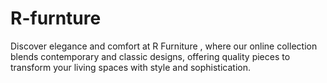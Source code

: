 # R-furnture
 Discover elegance and comfort at R Furniture , where our online collection blends contemporary and classic designs, offering quality pieces to transform your living spaces with style and sophistication. 
